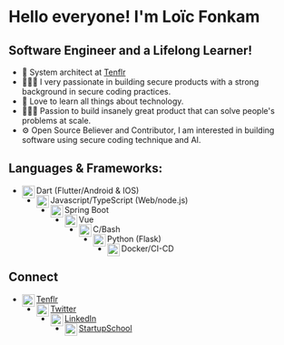 # Hello everyone! I'm Loïc Fonkam 

## Software Engineer and a Lifelong Learner!

- 📱 System architect at [Tenflr][website]
- 👷🏾‍♂️ I very passionate in building secure products with a strong background in secure coding practices.
- 📖 Love to learn all things about technology.
- 👷🏾‍♂️ Passion to build insanely great product that can solve people's problems at scale.
- ⚙ Open Source Believer and Contributor, I am interested in building software using secure coding technique and AI.

## Languages & Frameworks:

- Dart (Flutter/Android & IOS)<img align="left" alt="flutter" width="22px" src="https://cdn.jsdelivr.net/npm/simple-icons@v3/icons/flutter.svg"/>
- Javascript/TypeScript (Web/node.js)<img align="left" alt="javascript" width="22px" src="https://cdn.jsdelivr.net/npm/simple-icons@3.11.0/icons/typescript.svg"/>
- Spring Boot <img align="left" width="22px" alt="springboot" src="https://img.icons8.com/color/48/000000/spring-logo.png"/>
- Vue <img align="left" width="22px" alt="vue" src="https://img.icons8.com/color/48/000000/vue-js.png"/>
- C/Bash <img align="left" alt="swift" width="22px" src="https://cdn.jsdelivr.net/npm/simple-icons@3.11.0/icons/gnubash.svg"/>
- Python (Flask)<img align="left" alt="python" width="22px" src="https://cdn.jsdelivr.net/npm/simple-icons@v3/icons/python.svg"/>
- Docker/CI-CD<img align="left" alt="android" width="22px" src="https://cdn.jsdelivr.net/npm/simple-icons@3.11.0/icons/docker.svg"/>


## Connect

- [Tenflr<img align="left" alt="fonkamloic | Website" width="22px" src="https://avatars2.githubusercontent.com/u/65054118?s=200&v=4"/>][website]
- [Twitter<img align="left" alt="fonkamloic | Twitter" width="22px" src="https://cdn.jsdelivr.net/npm/simple-icons@v3/icons/twitter.svg"/>][twitter]
- [LinkedIn<img align="left" alt="fonkamloic | LinkedIn" width="22px" src="https://cdn.jsdelivr.net/npm/simple-icons@v3/icons/linkedin.svg"/>][linkedin]
- [StartupSchool<img align="left" alt="startupSchool | Instagram" width="22px" src="https://proptechzone.com/wp-content/uploads/2019/10/y_combinator-5f35cf76-ce77-4bfb-a744-160e63f0abf8-1.png"/>][startupschool]

[website]: https://tenflr.com


<!--[youtube]: https://youtube.com/c/XcodingwithAlfian -->

[twitter]: https://twitter.com/fonkamloic
[linkedin]: https://linkedin.com/in/fonkamloic
[startupschool]: https://www.startupschool.org/users/edit
